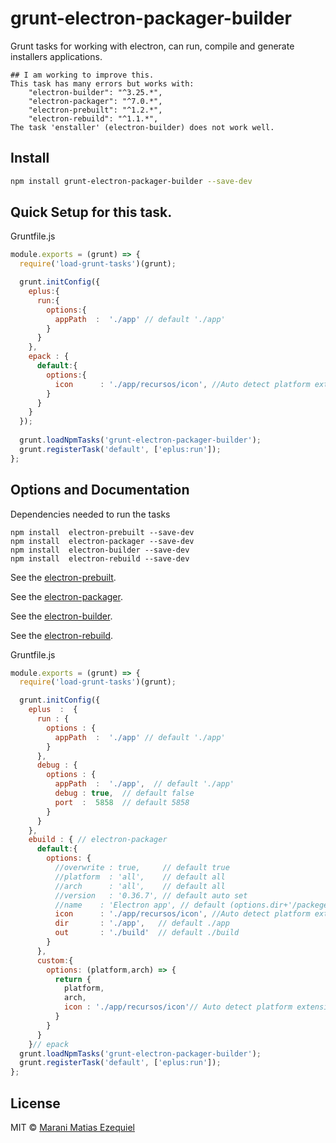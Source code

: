 # grunt-electron-packager-builder

Grunt tasks for working with electron, can run, compile and generate installers applications.

```
## I am working to improve this.
This task has many errors but works with:
    "electron-builder": "^3.25.*",
    "electron-packager": "^7.0.*",
    "electron-prebuilt": "^1.2.*",
    "electron-rebuild": "^1.1.*",
The task 'enstaller' (electron-builder) does not work well.
```

## Install
```sh
npm install grunt-electron-packager-builder --save-dev 
```

## Quick Setup for this task.
  Gruntfile.js 
```js
module.exports = (grunt) => {
  require('load-grunt-tasks')(grunt);

  grunt.initConfig({
    eplus:{
      run:{ 
        options:{
          appPath  :  './app' // default './app'
        }
      }
    },
    epack : {
      default:{
        options:{
          icon      : './app/recursos/icon', //Auto detect platform extension.
        }
      }
    }
  });
  
  grunt.loadNpmTasks('grunt-electron-packager-builder');
  grunt.registerTask('default', ['eplus:run']);
};
```

## Options and Documentation
Dependencies needed to run the tasks

```
npm install  electron-prebuilt --save-dev
npm install  electron-packager --save-dev
npm install  electron-builder --save-dev
npm install  electron-rebuild --save-dev
```
See the [electron-prebuilt](https://github.com/mafintosh/electron-prebuilt).

See the [electron-packager](https://github.com/maxogden/electron-packager).

See the [electron-builder](https://github.com/loopline-systems/electron-builder).

See the [electron-rebuild](https://github.com/electron/electron-rebuild).

Gruntfile.js

```js
module.exports = (grunt) => {
  require('load-grunt-tasks')(grunt);

  grunt.initConfig({
    eplus  :  {
      run : { 
        options : {
          appPath  :  './app' // default './app'
        }
      },
      debug : { 
        options : {
          appPath  :  './app',  // default './app'
          debug : true,  // default false
          port  :  5858  // default 5858
        }
      }
    },
    ebuild : { // electron-packager
      default:{
        options: {
          //overwrite : true,     // default true
          //platform  : 'all',    // default all
          //arch      : 'all',    // default all
          //version   : '0.36.7', // default auto set
          //name    : 'Electron app', // default (options.dir+'/packeger.json').name
          icon      : './app/recursos/icon', //Auto detect platform extension.
          dir       : './app',   // default ./app
          out       : './build'  // default ./build
        }
      },
      custom:{
        options: (platform,arch) => {
          return {
            platform,
            arch,
            icon : './app/recursos/icon'// Auto detect platform extension
          }
        }
      }
    }// epack  
  grunt.loadNpmTasks('grunt-electron-packager-builder');
  grunt.registerTask('default', ['eplus:run']);
};
```

## License
MIT © [Marani Matias Ezequiel](maranimatias@gmail.com)
